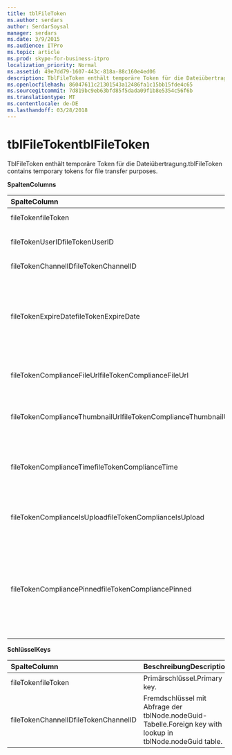 ```yaml
---
title: tblFileToken
ms.author: serdars
author: SerdarSoysal
manager: serdars
ms.date: 3/9/2015
ms.audience: ITPro
ms.topic: article
ms.prod: skype-for-business-itpro
localization_priority: Normal
ms.assetid: 49e7dd79-1607-443c-818a-88c160e4ed06
description: TblFileToken enthält temporäre Token für die Dateiübertragung.
ms.openlocfilehash: 86047611c21301543a12486fa1c15bb15fde4c65
ms.sourcegitcommit: 7d819bc9eb63bfd85f5dada09f1b8e5354c56f6b
ms.translationtype: MT
ms.contentlocale: de-DE
ms.lasthandoff: 03/28/2018
---
```

# <a name="tblfiletoken"></a><span data-ttu-id="eae6b-103">tblFileToken</span><span class="sxs-lookup"><span data-stu-id="eae6b-103">tblFileToken</span></span>
 
<span data-ttu-id="eae6b-104">TblFileToken enthält temporäre Token für die Dateiübertragung.</span><span class="sxs-lookup"><span data-stu-id="eae6b-104">tblFileToken contains temporary tokens for file transfer purposes.</span></span>
  
<span data-ttu-id="eae6b-105">**Spalten**</span><span class="sxs-lookup"><span data-stu-id="eae6b-105">**Columns**</span></span>

|<span data-ttu-id="eae6b-106">**Spalte**</span><span class="sxs-lookup"><span data-stu-id="eae6b-106">**Column**</span></span>|<span data-ttu-id="eae6b-107">**Typ**</span><span class="sxs-lookup"><span data-stu-id="eae6b-107">**Type**</span></span>|<span data-ttu-id="eae6b-108">**Beschreibung**</span><span class="sxs-lookup"><span data-stu-id="eae6b-108">**Description**</span></span>|
|:-----|:-----|:-----|
|<span data-ttu-id="eae6b-109">fileToken</span><span class="sxs-lookup"><span data-stu-id="eae6b-109">fileToken</span></span>  <br/> |<span data-ttu-id="eae6b-110">Nvarchar (50), nicht null</span><span class="sxs-lookup"><span data-stu-id="eae6b-110">nvarchar (50), not null</span></span>  <br/> |<span data-ttu-id="eae6b-111">Eindeutiges Token (eine GUID).</span><span class="sxs-lookup"><span data-stu-id="eae6b-111">Unique token (a GUID).</span></span>  <br/> |
|<span data-ttu-id="eae6b-112">fileTokenUserID</span><span class="sxs-lookup"><span data-stu-id="eae6b-112">fileTokenUserID</span></span>  <br/> |<span data-ttu-id="eae6b-113">Int, nicht null</span><span class="sxs-lookup"><span data-stu-id="eae6b-113">int, not null</span></span>  <br/> |<span data-ttu-id="eae6b-114">ID des Prinzipals, der die Datei überträgt.</span><span class="sxs-lookup"><span data-stu-id="eae6b-114">ID of the principal that is transferring the file.</span></span>  <br/> |
|<span data-ttu-id="eae6b-115">fileTokenChannelID</span><span class="sxs-lookup"><span data-stu-id="eae6b-115">fileTokenChannelID</span></span>  <br/> |<span data-ttu-id="eae6b-116">GUID, nicht null</span><span class="sxs-lookup"><span data-stu-id="eae6b-116">GUID, not null</span></span>  <br/> |<span data-ttu-id="eae6b-117">GUID des chatroomknotens.</span><span class="sxs-lookup"><span data-stu-id="eae6b-117">GUID of the chat room node.</span></span>  <br/> |
|<span data-ttu-id="eae6b-118">fileTokenExpireDate</span><span class="sxs-lookup"><span data-stu-id="eae6b-118">fileTokenExpireDate</span></span>  <br/> |<span data-ttu-id="eae6b-119">DateTime, nicht null</span><span class="sxs-lookup"><span data-stu-id="eae6b-119">datetime, not null</span></span>  <br/> |<span data-ttu-id="eae6b-120">Ablaufzeit.</span><span class="sxs-lookup"><span data-stu-id="eae6b-120">Expiration time.</span></span> <span data-ttu-id="eae6b-121">(Token laufen ab nach 30 Minuten, es sei denn, fixiert (siehe die folgenden Beschreibungen in dieser Spalte).</span><span class="sxs-lookup"><span data-stu-id="eae6b-121">(Tokens expire after 30 minutes, unless pinned (see the following descriptions in this column).</span></span>  <br/> |
|<span data-ttu-id="eae6b-122">fileTokenComplianceFileUrl</span><span class="sxs-lookup"><span data-stu-id="eae6b-122">fileTokenComplianceFileUrl</span></span>  <br/> |<span data-ttu-id="eae6b-123">nvarchar(256)</span><span class="sxs-lookup"><span data-stu-id="eae6b-123">nvarchar(256)</span></span>  <br/> |<span data-ttu-id="eae6b-124">URL der übertragenen Datei (für den Kompatibilitätsdienst).</span><span class="sxs-lookup"><span data-stu-id="eae6b-124">URL of the transferred file (for Compliance service use).</span></span>  <br/> |
|<span data-ttu-id="eae6b-125">fileTokenComplianceThumbnailUrl</span><span class="sxs-lookup"><span data-stu-id="eae6b-125">fileTokenComplianceThumbnailUrl</span></span>  <br/> |<span data-ttu-id="eae6b-126">nvarchar(256)</span><span class="sxs-lookup"><span data-stu-id="eae6b-126">nvarchar(256)</span></span>  <br/> |<span data-ttu-id="eae6b-127">URL des Miniaturbilds der übertragenen Datei (für den Kompatibilitätsdienst).</span><span class="sxs-lookup"><span data-stu-id="eae6b-127">URL of the thumbnail for the transferred file (for Compliance service use).</span></span>  <br/> |
|<span data-ttu-id="eae6b-128">fileTokenComplianceTime</span><span class="sxs-lookup"><span data-stu-id="eae6b-128">fileTokenComplianceTime</span></span>  <br/> |<span data-ttu-id="eae6b-129">datetime2</span><span class="sxs-lookup"><span data-stu-id="eae6b-129">datetime2</span></span>  <br/> |<span data-ttu-id="eae6b-130">Zeitstempel für die tatsächliche Dateiübertragung (für den Kompatibilitätsdienst).</span><span class="sxs-lookup"><span data-stu-id="eae6b-130">Timestamp for the actual file transfer operation (for Compliance service use).</span></span>  <br/> |
|<span data-ttu-id="eae6b-131">fileTokenComplianceIsUpload</span><span class="sxs-lookup"><span data-stu-id="eae6b-131">fileTokenComplianceIsUpload</span></span>  <br/> |<span data-ttu-id="eae6b-132">bit</span><span class="sxs-lookup"><span data-stu-id="eae6b-132">bit</span></span>  <br/> |<span data-ttu-id="eae6b-133">True, wenn hochzuladen. False, wenn herunterladen (für den Kompatibilitätsdienst).</span><span class="sxs-lookup"><span data-stu-id="eae6b-133">True if upload; False if download (for Compliance service use).</span></span>  <br/> |
|<span data-ttu-id="eae6b-134">fileTokenCompliancePinned</span><span class="sxs-lookup"><span data-stu-id="eae6b-134">fileTokenCompliancePinned</span></span>  <br/> |<span data-ttu-id="eae6b-135">Bit, nicht null</span><span class="sxs-lookup"><span data-stu-id="eae6b-135">bit, not null</span></span>  <br/> |<span data-ttu-id="eae6b-136">True, wenn Token fixiert ist.</span><span class="sxs-lookup"><span data-stu-id="eae6b-136">True if token is pinned.</span></span> <span data-ttu-id="eae6b-137">Es wird verwendet, um das Token in der Tabelle beibehalten, bis kompatibilitätsdienst Möglichkeit, die entsprechenden Felder daraus abgerufen wurde.</span><span class="sxs-lookup"><span data-stu-id="eae6b-137">It's used to keep the token in the table until Compliance service has a chance to retrieve the relevant fields from it.</span></span>  <br/> |
   
<span data-ttu-id="eae6b-138">**Schlüssel**</span><span class="sxs-lookup"><span data-stu-id="eae6b-138">**Keys**</span></span>

|<span data-ttu-id="eae6b-139">**Spalte**</span><span class="sxs-lookup"><span data-stu-id="eae6b-139">**Column**</span></span>|<span data-ttu-id="eae6b-140">**Beschreibung**</span><span class="sxs-lookup"><span data-stu-id="eae6b-140">**Description**</span></span>|
|:-----|:-----|
|<span data-ttu-id="eae6b-141">fileToken</span><span class="sxs-lookup"><span data-stu-id="eae6b-141">fileToken</span></span>  <br/> |<span data-ttu-id="eae6b-142">Primärschlüssel.</span><span class="sxs-lookup"><span data-stu-id="eae6b-142">Primary key.</span></span>  <br/> |
|<span data-ttu-id="eae6b-143">fileTokenChannelID</span><span class="sxs-lookup"><span data-stu-id="eae6b-143">fileTokenChannelID</span></span>  <br/> |<span data-ttu-id="eae6b-144">Fremdschlüssel mit Abfrage der tblNode.nodeGuid-Tabelle.</span><span class="sxs-lookup"><span data-stu-id="eae6b-144">Foreign key with lookup in tblNode.nodeGuid table.</span></span>  <br/> |
   

